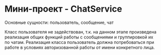 # Мини-проект - ChatService

Основные сущности: пользователь, сообщение, чат

Класс пользователя не задействован, т.к. на данном этапе произведена реализация общих функций работы с сообщениями и группировкой их по чатам. Реализация класса пользователь должна потребоваться при работе в условиях авторизованной работы от имени конкретного лица.
